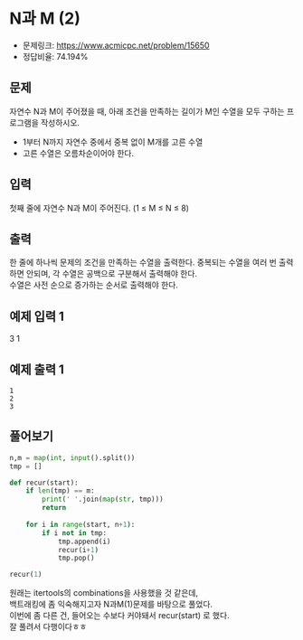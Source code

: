 # N과 M (2)

- 문제링크: https://www.acmicpc.net/problem/15650
- 정답비율: 74.194%

## 문제

자연수 N과 M이 주어졌을 때, 아래 조건을 만족하는 길이가 M인 수열을 모두 구하는 프로그램을 작성하시오.
- 1부터 N까지 자연수 중에서 중복 없이 M개를 고른 수열
- 고른 수열은 오름차순이어야 한다.

## 입력
첫째 줄에 자연수 N과 M이 주어진다. (1 ≤ M ≤ N ≤ 8)

## 출력
한 줄에 하나씩 문제의 조건을 만족하는 수열을 출력한다. 중복되는 수열을 여러 번 출력하면 안되며, 각 수열은 공백으로 구분해서 출력해야 한다.  
수열은 사전 순으로 증가하는 순서로 출력해야 한다.

## 예제 입력 1 
3 1

## 예제 출력 1 
```
1
2
3
```

## 풀어보기

```python
n,m = map(int, input().split())
tmp = []

def recur(start):
    if len(tmp) == m:
        print(' '.join(map(str, tmp)))
        return
    
    for i in range(start, n+1):
        if i not in tmp:
            tmp.append(i)
            recur(i+1)
            tmp.pop()

recur(1)
```

원래는 itertools의 combinations을 사용했을 것 같은데,  
백트래킹에 좀 익숙해지고자 N과M(1)문제를 바탕으로 풀었다.  
이번에 좀 다른 건, 들어오는 수보다 커야돼서 recur(start) 로 했다.  
잘 풀려서 다행이다ㅎㅎ
